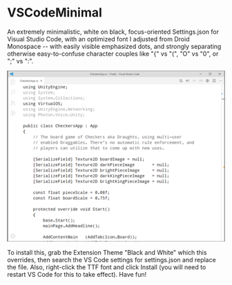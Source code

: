 # VSCodeMinimal
 An extremely minimalistic, white on black, focus-oriented Settings.json for Visual Studio Code, with an optimized font I adjusted from Droid Monospace -- with easily visible emphasized dots, and strongly separating otherwise easy-to-confuse character couples like "{" vs "(", "O" vs "0", or ";" vs ":".

<img src="Screenshot.png">

To install this, grab the Extension Theme "Black and White" which this overrides, then search the VS Code settings for settings.json and replace the file. Also, right-click the TTF font and click Install (you will need to restart VS Code for this to take effect). Have fun!
